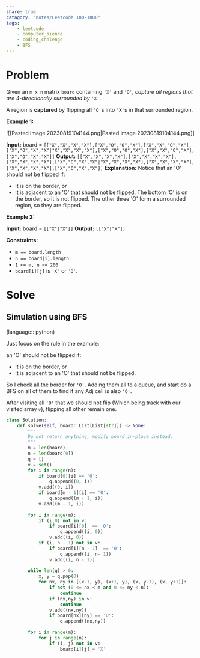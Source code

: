 ```yaml
---
share: true
catagory: "notes/Leetcode 100-1000"
tags:
    - leetcode
    - computer_sience
    - coding_chalenge
    - BFS
---
```


# Problem

Given an `m x n` matrix `board` containing `'X'` and `'O'`, _capture all regions that are 4-directionally surrounded by_ `'X'`.

A region is **captured** by flipping all `'O'`s into `'X'`s in that surrounded region.

**Example 1:**

![[Pasted image 20230819104144.png|Pasted image 20230819104144.png]]

**Input:** board = `[["X","X","X","X"],["X","O","O","X"],["X","X","O","X"],["X","O","X","X"|"X","X","X","X"],["X","O","O","X"],["X","X","O","X"],["X","O","X","X"]]`
**Output:** `[["X","X","X","X"],["X","X","X","X"],["X","X","X","X"],["X","O","X","X"|"X","X","X","X"],["X","X","X","X"],["X","X","X","X"],["X","O","X","X"]]`
**Explanation:** Notice that an 'O' should not be flipped if:
- It is on the border, or
- It is adjacent to an 'O' that should not be flipped.
The bottom 'O' is on the border, so it is not flipped.
The other three 'O' form a surrounded region, so they are flipped.

**Example 2:**

**Input:** board = `[["X"|"X"]]`
**Output:** `[["X"|"X"]]`

**Constraints:**

- `m == board.length`
- `n == board[i].length`
- `1 <= m, n <= 200`
- `board[i][j]` is `'X'` or `'O'`.

# Solve

## Simulation using BFS
(language:: python)

Just focus on the rule in the example: 

an 'O' should not be flipped if:
- It is on the border, or
- It is adjacent to an 'O' that should not be flipped.

So I check all the border for `'O'`. Adding them all to a queue, and start do a BFS on all of them to find if any Adj cell is also `'O'`.

After visiting all `'O'` that we should not flip (Which being track with our visited array `v`), flipping all other remain one.

```python
class Solution:
    def solve(self, board: List[List[str]]) -> None:
        """
        Do not return anything, modify board in-place instead.
        """
        m = len(board)
        n = len(board[0])
        q = []
        v = set()
        for i in range(n):
            if board[0][i] == 'O':
                q.append((0, i))
            v.add((0, i))
            if board[m - 1][i] == 'O':
                q.append((m - 1, i))
            v.add((m - 1, i))
            
        for i in range(m):
            if (i,0) not in v:
                if board[i][0]  == 'O':
                    q.append((i, 0))
                v.add((i, 0))
            if (i, n - 1) not in v:
                if board[i][n - 1]  == 'O':
                    q.append((i, n- 1))
                v.add((i, n - 1))
            
        while len(q) > 0:
            x, y = q.pop(0)
            for nx, ny in [(x-1, y), (x+1, y), (x, y-1), (x, y+1)]:
                if not (0 <= nx < m and 0 <= ny < n):
                    continue
                if (nx,ny) in v:
                    continue
                v.add((nx,ny))
                if board[nx][ny] == 'O':
                    q.append((nx,ny))
        
        for i in range(m):
            for j in range(n):
                if (i, j) not in v:
                    board[i][j] = 'X'
```
